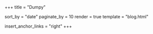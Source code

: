 +++
title = "Dumpy"

sort_by = "date"
paginate_by = 10
render = true
template = "blog.html"

insert_anchor_links = "right"
+++
